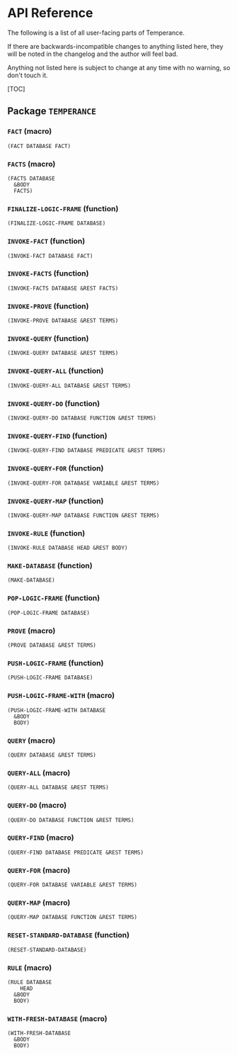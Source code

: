 # API Reference

The following is a list of all user-facing parts of Temperance.

If there are backwards-incompatible changes to anything listed here, they will
be noted in the changelog and the author will feel bad.

Anything not listed here is subject to change at any time with no warning, so
don't touch it.

[TOC]

## Package `TEMPERANCE`

### `FACT` (macro)

    (FACT DATABASE FACT)

### `FACTS` (macro)

    (FACTS DATABASE
      &BODY
      FACTS)

### `FINALIZE-LOGIC-FRAME` (function)

    (FINALIZE-LOGIC-FRAME DATABASE)

### `INVOKE-FACT` (function)

    (INVOKE-FACT DATABASE FACT)

### `INVOKE-FACTS` (function)

    (INVOKE-FACTS DATABASE &REST FACTS)

### `INVOKE-PROVE` (function)

    (INVOKE-PROVE DATABASE &REST TERMS)

### `INVOKE-QUERY` (function)

    (INVOKE-QUERY DATABASE &REST TERMS)

### `INVOKE-QUERY-ALL` (function)

    (INVOKE-QUERY-ALL DATABASE &REST TERMS)

### `INVOKE-QUERY-DO` (function)

    (INVOKE-QUERY-DO DATABASE FUNCTION &REST TERMS)

### `INVOKE-QUERY-FIND` (function)

    (INVOKE-QUERY-FIND DATABASE PREDICATE &REST TERMS)

### `INVOKE-QUERY-FOR` (function)

    (INVOKE-QUERY-FOR DATABASE VARIABLE &REST TERMS)

### `INVOKE-QUERY-MAP` (function)

    (INVOKE-QUERY-MAP DATABASE FUNCTION &REST TERMS)

### `INVOKE-RULE` (function)

    (INVOKE-RULE DATABASE HEAD &REST BODY)

### `MAKE-DATABASE` (function)

    (MAKE-DATABASE)

### `POP-LOGIC-FRAME` (function)

    (POP-LOGIC-FRAME DATABASE)

### `PROVE` (macro)

    (PROVE DATABASE &REST TERMS)

### `PUSH-LOGIC-FRAME` (function)

    (PUSH-LOGIC-FRAME DATABASE)

### `PUSH-LOGIC-FRAME-WITH` (macro)

    (PUSH-LOGIC-FRAME-WITH DATABASE
      &BODY
      BODY)

### `QUERY` (macro)

    (QUERY DATABASE &REST TERMS)

### `QUERY-ALL` (macro)

    (QUERY-ALL DATABASE &REST TERMS)

### `QUERY-DO` (macro)

    (QUERY-DO DATABASE FUNCTION &REST TERMS)

### `QUERY-FIND` (macro)

    (QUERY-FIND DATABASE PREDICATE &REST TERMS)

### `QUERY-FOR` (macro)

    (QUERY-FOR DATABASE VARIABLE &REST TERMS)

### `QUERY-MAP` (macro)

    (QUERY-MAP DATABASE FUNCTION &REST TERMS)

### `RESET-STANDARD-DATABASE` (function)

    (RESET-STANDARD-DATABASE)

### `RULE` (macro)

    (RULE DATABASE
        HEAD
      &BODY
      BODY)

### `WITH-FRESH-DATABASE` (macro)

    (WITH-FRESH-DATABASE
      &BODY
      BODY)

